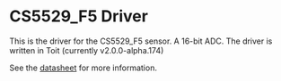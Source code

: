 # CS5529_F5 Driver
This is the driver for the CS5529_F5 sensor. A 16-bit ADC.
The driver is written in Toit (currently v2.0.0-alpha.174)

See the [datasheet](https://statics.cirrus.com/pubs/proDatasheet/CS5529_F5.pdf) for more information.
